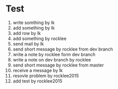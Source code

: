 # Test
1. write somthing by lk  
2. add something by lk   
3. add  row by lk  
4. add something by rocklee  
5. send mail by lk  
6. send short message by rocklee from dev branch
7. write a note by rocklee form dev branch
8. write a note on dev branch by rocklee
9. send short message by rocklee from master
10. receive a message by lk
11. resovle problem by rocklee2015
12. add test by rocklee2015
